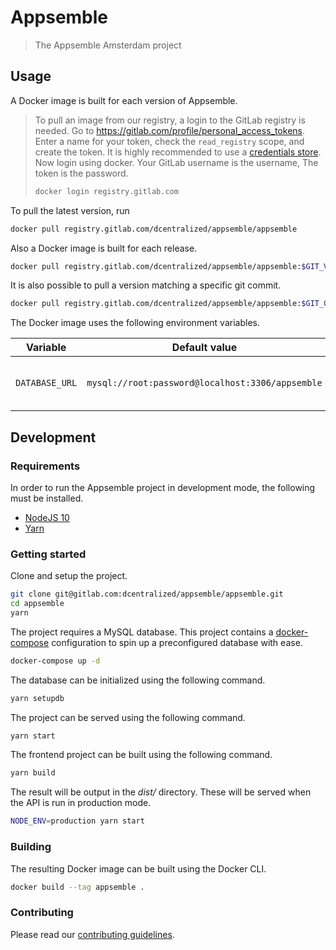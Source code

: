 # Appsemble

> The Appsemble Amsterdam project

## Usage

A Docker image is built for each version of Appsemble.

> To pull an image from our registry, a login to the GitLab registry is needed. Go to https://gitlab.com/profile/personal_access_tokens. Enter a name for your token, check the `read_registry` scope, and create the token. It is highly recommended to use a [credentials store][docker credentials store]. Now login using docker. Your GitLab username is the username, The token is the password.
>
> ```sh
> docker login registry.gitlab.com
> ```

To pull the latest version, run

```sh
docker pull registry.gitlab.com/dcentralized/appsemble/appsemble
```

Also a Docker image is built for each release.

```sh
docker pull registry.gitlab.com/dcentralized/appsemble/appsemble:$GIT_VERSION
```

It is also possible to pull a version matching a specific git commit.

```sh
docker pull registry.gitlab.com/dcentralized/appsemble/appsemble:$GIT_COMMIT_HASH
```

The Docker image uses the following environment variables.

| Variable              | Default value                                    | Description
| --------------------- | ------------------------------------------------ | ---------------------------------------------
| `DATABASE_URL`        | `mysql://root:password@localhost:3306/appsemble` | The URL of the MySQL database to connect to.

## Development

### Requirements

In order to run the Appsemble project in development mode, the following must be installed.

- [NodeJS 10][]
- [Yarn][]

### Getting started

Clone and setup the project.

```sh
git clone git@gitlab.com:dcentralized/appsemble/appsemble.git
cd appsemble
yarn
```

The project requires a MySQL database. This project contains a [docker-compose][] configuration to spin up a preconfigured database with ease.

```sh
docker-compose up -d
```

The database can be initialized using the following command.
```sh
yarn setupdb
```

The project can be served using the following command.

```sh
yarn start
```

The frontend project can be built using the following command.

```sh
yarn build
```

The result will be output in the *dist/* directory. These will be served when the API is run in production mode.

```sh
NODE_ENV=production yarn start
```

### Building

The resulting Docker image can be built using the Docker CLI.

```sh
docker build --tag appsemble .
```

### Contributing

Please read our [contributing guidelines](./CONTRIBUTING.md).

[docker-compose]: https://docs.docker.com/compose
[docker credentials store]: https://docs.docker.com/engine/reference/commandline/login/#credentials-store
[nodejs 10]: https://nodejs.org
[yarn]: https://yarnpkg.com
